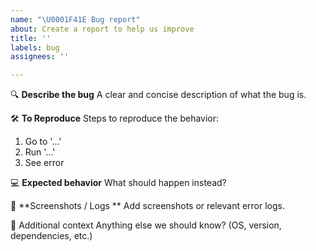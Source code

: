 ```yaml
---
name: "\U0001F41E Bug report"
about: Create a report to help us improve
title: ''
labels: bug
assignees: ''

---
```


🔍 **Describe the bug**
A clear and concise description of what the bug is.

🛠️ **To Reproduce**
Steps to reproduce the behavior:
1. Go to '...'
2. Run '...'
3. See error

💻 **Expected behavior**
What should happen instead?

📸 **Screenshots / Logs **
Add screenshots or relevant error logs.

📝  Additional context
Anything else we should know? (OS, version, dependencies, etc.)
